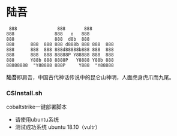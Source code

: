 # 陆吾        
 ```
  888               888       888          
888               888   o   888          
888               888  d8b  888          
888      888  888 888 d888b 888 888  888 
888      888  888 888d88888b888 888  888 
888      888  888 88888P Y88888 888  888 
888      Y88b 888 8888P   Y8888 Y88b 888 
88888888  "Y88888 888P     Y888  "Y88888 
```
**陆吾**即肩吾，中国古代神话传说中的昆仑山神明，人面虎身虎爪而九尾。
### CSInstall.sh 
cobaltstrike一键部署脚本
* 请使用ubuntu系统
* 测试成功系统 ubuntu 18.10（vultr）

